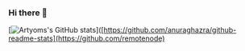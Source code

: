 ### Hi there 👋

[![Artyoms's GitHub stats](https://github-readme-stats.vercel.app/api?username=remotenode&count_private=true)]([https://github.com/anuraghazra/github-readme-stats](https://github.com/remotenode)

<!--
**remotenode/remotenode** is a ✨ _special_ ✨ repository because its `README.md` (this file) appears on your GitHub profile.



Here are some ideas to get you started:

- 🔭 I’m currently working on ...
- 🌱 I’m currently learning ...
- 👯 I’m looking to collaborate on ...
- 🤔 I’m looking for help with ...
- 💬 Ask me about ...
- 📫 How to reach me: art
- 😄 Pronouns: ...
- ⚡ Fun fact: ...
-->
